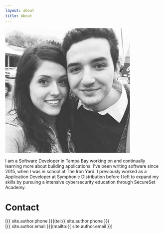 ```yaml
---
layout: about
title: About
---
```


![](/assets/img/headshot.jpg)

I am a Software Developer in Tampa Bay working on and continually learning more about building applications. I've been writing software since 2015, when I was in school at The Iron Yard. I previously worked as a Application Developer at Symphonic Distribution before I left to expand my skills by pursuing a intensive cybersecurity education through SecureSet Academy.

# Contact
[{{ site.author.phone }}](tel:{{ site.author.phone }})
<br>
[{{ site.author.email }}](mailto:{{ site.author.email }})
